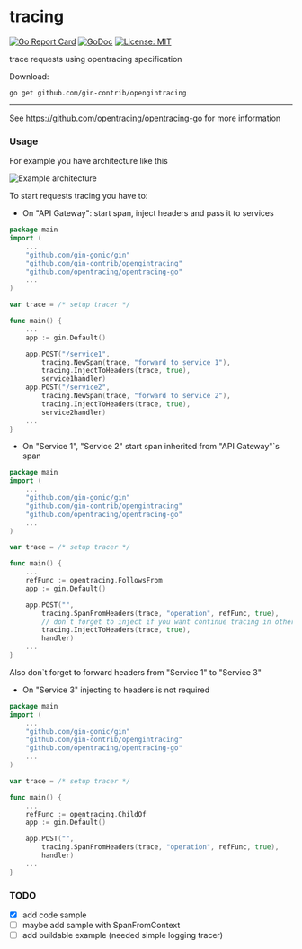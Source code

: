 # tracing
[![Go Report Card](https://goreportcard.com/badge/github.com/gin-contrib/opengintracing)](https://goreportcard.com/report/github.com/gin-contrib/opengintracing)
[![GoDoc](https://godoc.org/github.com/gin-contrib/opengintracing?status.png)](https://godoc.org/github.com/gin-contrib/opengintracing)
[![License: MIT](https://img.shields.io/badge/License-MIT-yellow.svg)](https://opensource.org/licenses/MIT)

trace requests using opentracing specification


Download:
```shell
go get github.com/gin-contrib/opengintracing
```

* * *

See https://github.com/opentracing/opentracing-go for more information

### Usage
For example you have architecture like this

![Example architecture](example_architecture.png)

To start requests tracing you have to:

* On "API Gateway": start span, inject headers and pass it to services
```go
package main
import (
    ...
    "github.com/gin-gonic/gin"
    "github.com/gin-contrib/opengintracing"
    "github.com/opentracing/opentracing-go"
    ...
)

var trace = /* setup tracer */

func main() {
    ...
    app := gin.Default()

    app.POST("/service1",
        tracing.NewSpan(trace, "forward to service 1"),
        tracing.InjectToHeaders(trace, true),
        service1handler)
    app.POST("/service2",
        tracing.NewSpan(trace, "forward to service 2"),
        tracing.InjectToHeaders(trace, true),
        service2handler)
    ...
}
```

* On "Service 1", "Service 2" start span inherited from "API Gateway"`s span
```go
package main
import (
    ...
    "github.com/gin-gonic/gin"
    "github.com/gin-contrib/opengintracing"
    "github.com/opentracing/opentracing-go"
    ...
)

var trace = /* setup tracer */

func main() {
    ...
    refFunc := opentracing.FollowsFrom
    app := gin.Default()

    app.POST("",
        tracing.SpanFromHeaders(trace, "operation", refFunc, true),
        // don`t forget to inject if you want continue tracing in other service
        tracing.InjectToHeaders(trace, true),
        handler)
    ...
}
```
Also don`t forget to forward headers from "Service 1" to "Service 3"
* On "Service 3" injecting to headers is not required
```go
package main
import (
    ...
    "github.com/gin-gonic/gin"
    "github.com/gin-contrib/opengintracing"
    "github.com/opentracing/opentracing-go"
    ...
)

var trace = /* setup tracer */

func main() {
    ...
    refFunc := opentracing.ChildOf
    app := gin.Default()

    app.POST("",
        tracing.SpanFromHeaders(trace, "operation", refFunc, true),
        handler)
    ...
}
```

### TODO
- [x] add code sample
- [ ] maybe add sample with SpanFromContext
- [ ] add buildable example (needed simple logging tracer)
